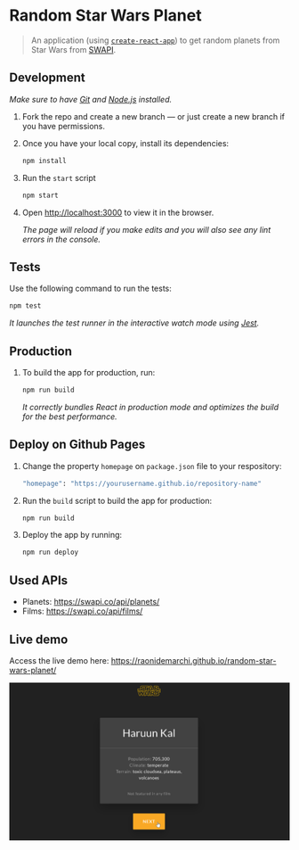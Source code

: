 # Random Star Wars Planet

> An application (using [`create-react-app`](https://github.com/facebook/create-react-app)) to get random planets from Star Wars from [SWAPI](https://swapi.co).

## Development

*Make sure to have [Git](http://git-scm.com/) and [Node.js](http://nodejs.org/) installed.*

1. Fork the repo and create a new branch — or just create a new branch if you have permissions.

2. Once you have your local copy, install its dependencies:

    ```sh
    npm install
    ```
    
3. Run the `start` script

    ```sh
    npm start
    ```
    
4. Open [http://localhost:3000](http://localhost:3000) to view it in the browser.<br>
    
    *The page will reload if you make edits and you will also see any lint errors in the console.*

## Tests

Use the following command to run the tests:

```sh
npm test
```
*It launches the test runner in the interactive watch mode using [Jest](https://jestjs.io).*

## Production

1. To build the app for production, run:
    
    ```sh
    npm run build
    ```
    *It correctly bundles React in production mode and optimizes the build for the best performance.*

## Deploy on Github Pages

1. Change the property `homepage` on `package.json` file to your respository:

    ```sh
    "homepage": "https://yourusername.github.io/repository-name"
    ```

2. Run the `build` script to build the app for production:

    ```sh
    npm run build
    ```
    
3. Deploy the app by running:

    ```sh
    npm run deploy
    ```

## Used APIs

- Planets: https://swapi.co/api/planets/
- Films: https://swapi.co/api/films/

## Live demo

Access the live demo here: https://raonidemarchi.github.io/random-star-wars-planet/

![Application Demo](demo/demo.gif)
